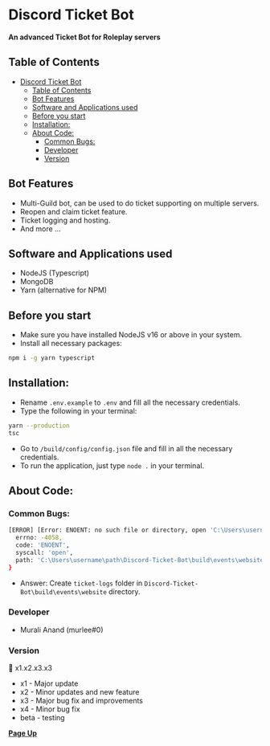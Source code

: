 # Discord Ticket Bot
**An advanced Ticket Bot for Roleplay servers**

## Table of Contents
- [Discord Ticket Bot](#discord-ticket-bot)
  - [Table of Contents](#table-of-contents)
  - [Bot Features](#bot-features)
  - [Software and Applications used](#software-and-applications-used)
  - [Before you start](#before-you-start)
  - [Installation:](#installation)
  - [About Code:](#about-code)
    - [Common Bugs:](#common-bugs)
    - [Developer](#developer)
    - [Version](#version)

## Bot Features
- Multi-Guild bot, can be used to do ticket supporting on multiple servers.
- Reopen and claim ticket feature.
- Ticket logging and hosting.
- And more ...

## Software and Applications used
- NodeJS (Typescript)
- MongoDB
- Yarn (alternative for NPM)

## Before you start
- Make sure you have installed NodeJS v16 or above in your system.
- Install all necessary packages:
```bash
npm i -g yarn typescript
```
## Installation:
- Rename `.env.example` to `.env` and fill all the necessary credentials.
- Type the following in your terminal:
```bash
yarn --production
tsc
```
- Go to `/build/config/config.json` file and fill in all the necessary credentials.
- To run the application, just type `node .` in your terminal.

## About Code:

### Common Bugs:

```bash
[ERROR] [Error: ENOENT: no such file or directory, open 'C:\Users\username\path\Discord-Ticket-Bot\build\events\website\ticket-logs\transcript-123456789.html'] {
  errno: -4058,
  code: 'ENOENT',
  syscall: 'open',
  path: 'C:\Users\username\path\Discord-Ticket-Bot\build\events\website\ticket-logs\transcript-123456789.html'
}
```
- Answer: Create `ticket-logs` folder in `Discord-Ticket-Bot\build\events\website` directory.

### Developer
- Murali Anand (murlee#0)

### Version

💠 x1.x2.x3.x3

- x1 - Major update<br>
- x2 - Minor updates and new feature<br>
- x3 - Major bug fix and improvements<br>
- x4 - Minor bug fix<br>
- beta - testing


[**Page Up**](#discord-ticket-bot)